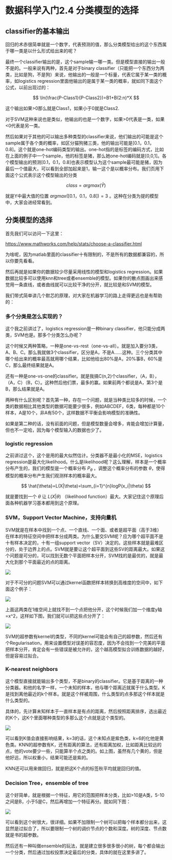 <!-- keywords:机器学习;分类;讲义;Matlab; -->
<!-- description:讲解了基本的分类模型大概怎么选择，超参数大概的意义，和一些分类模型的基本的原理 -->

# 数据科学入门2.4 分类模型的选择

## classifier的基本输出

回归的术赤很简单就是一个数字，代表预测的值，那么分类模型给出的这个东西属于哪一类是以什么形式给出来的呢？  

最终一个classifier输出的是，这个sample输一哪一类。但是模型直接的输出一般不是的。一般来说有两种，首先是对于binary classifier（只能把一个东西分为两类，比如是狗，不是狗）来说，他输出的一般是一个标量，代表它属于某一类的概率，如logistics regression里面他输出的是属于某一类的概率，就如同下面这个公式，以前出现过的：

$$
\ln(\frac{P-Class1}{P-Class2})=B1+B(2:n)*X
$$

这个输出如果>0那么就是Class1，如果小于0就是Class2.

对于SVM这种来说也是类似，他输出的也是一个数字，如果>0代表是一类，如果<0代表是另一类。

然后如果对于其他的可以输出多种类型的classifier来说，他们输出的可能是这个sample属于各个类的概率，如区分猫狗猪三类，他的输出可能是[0.1，0.1，0.8]。这个就是one-hot编码类型的输出。one-hot指的是标签的编码方式，比如在上面的例子中一个sample，他的标签是猪，那么她one-hot编码就是[0,0,1]。各个模型输出的预测[0.1，0.1，0.8]也表示模型认为这个sample最可能是猪，因为最后一个值最大，可以看到全部加起来是1，输一这个是以概率分布。我们页用下面这个公式表示这个模型输出的分类

$$
class=argmax(\hat{Y})
$$

就是Y中最大值的位置 $argmax([0.1，0.1，0.8])=3$ 。这种在分类为提的模型中，大家会进经常看到。

## 分类模型的选择

首先我们可以访问一下这里：

https://www.mathworks.com/help/stats/choose-a-classifier.html

为啥呢，因为matlab里面的classifier十有限制的，不是所有的数据都兼容的，所以你要先看看。

然后再就是如果你的数据较少尽量采用线性的模型和logistics regression。如果数据比较多可以使用knn和tree或者ensemble的模型。如果你的散点图画出来感觉用一条直线，或者曲线就可以比较干净的分开，就比较是和SVM的模型。

我们带式简单讲几个默芯的原理，对大家在机器学习的路上走得更远也是有帮助的：

### 多个分类是怎么实现的？

这个我之前讲过了，logistics regression是一种binary classifier，他只能分成两类，SVM也是。那多个分类怎么办呢？

这个时候又两种策略，一种是one-vs-rest（one-vs-all）。就是加入要分3类，A、B、C。那么我就做3个classifier，区分是A，不是A……这种。三个分类其中哪个给出来的概率最高就用哪个结果，比如他给出80%是A，20%事B，60%是C，那么最终结果就是A。

还有一种是one-vs-one的classifier。就是我搞C(n,2)个classifier，（A，B），（A，C）（B，C）。这种然后他们票，最多的赢。如果前两个都说是A，第3个是B，那么结果就是A。

两种有什么区别呢？首先第一种，存在一个问题，就是当种类比较多的时候，一个类的数据相比其他类型的数据可能要少很多，例如ABCDEF，6类，每种都是10个样本，A是10个，非A有50个，这样数据不平衡会影响模型的准确性。

如果是第二种的话，没有前面的问题，但是模型数量会增多，肯能会增加计算量，但也不一定哈，因为每个模型输入的数据也少了。

### logistic regression

之前讲过这个，这个是用的最大似然估计。分类器不是最小化的MSE，logistics regression是最大化likelihood。什么是likelihood呢？这么理解，样本是一个概率分布产生的，我们的模型是一个概率分布 $P_\theta$ ，调整这个概率分布的参数 $\theta$，使得模型的概率分布产生我们观测样本的概率最大。

$$
\hat{\theta}=L(X|\theta)=\sum_{i=1}^{n}logP(x_i|\theta)
$$

就是要找到一个 $\theta$ 让 $L(X|\theta)$ （likelihood function）最大。大家记住这个原理后面各种机器学习基本都用到这个原理。

### SVM，Support Vector Machine，支持向量机

SVM就是在样本中找到一个点、一个直线、一个面、或者是超平面（高于3维）
在样本的特征空间中把样本分成两类。为什么要交SVM呢？应为哪个超平面不是十有样本决定的，十有一组support vector（SV）决定的。这些样本就是最难区分的，处于边界上的点。SVM就是要让这个超平面到这些SV的距离最大。如果这个问题是可分的，可以找到无数个平面把样本分开，SVM找的是最优的，就是最大化到那个平面最近的点的距离。

![](2020-03-04-19-54-20.png)

对于不可分的问题SVM可以通过kernel函数把样本转换到高维度的空间中，如下面这个例子：

![](2020-03-04-19-58-10.png)

上面这两类在1维空间上就找不到一个点把他分开，这个时候我们加一个维度y轴=x^2，这样如下图，我们就可以把这些点分开了：

![](2020-03-04-19-59-55.png)

SVM的超参数有kernel的类型，不同的kernel可能会有自己的超参数，然后还有个Regularisation，用来设置模型对误差的容忍度，因为不会找到一个完美的平面把样本分开，肯定会有一些错误是被允许的，这个越高模型拟合训练数据的越好，但是容易过拟合。

### K-nearest neighbors

这个模型直接就能输出多个类型，不是binary的classifier。它是基于距离的一种分类器。和他的名字一样，一个未知的样本，他与哪个距离近就属于什么类型。K是找到离他最近的k个样本。就是这个样被周围，什么类型的点多那这个样本就是什么类型的。

具体的，先计算未知样本于一直样本是有点的距离，然后按照距离排序，选出最近的K个，这K个里面哪种类型的多那么这个点就是这个类型的。

![](2020-03-04-20-16-37.png)

可以看到K值会直接影响结果，k=3的话，这个未知点是紫色类，k=6的化他是黄色类。KNN的超参数有K，还有距离的算法，还有距离加权，比如距离比较远的点，他的vote要少一些，只能算半个点之类的。如上图，虽然有几个黄的，但是他好远，所以权重小，结果可能还是紫的。

KNN还可以用来做回归，就是把这K个点的标签秋平均就是回归的值。

### Decision Tree，ensemble of tree

这个好简单，就是根据一个特征，用它的范围把样本分类，比如>10是A类，5-10之间是B，小于5是C，然后再增加一个特征再分。就如同下图：

![](2020-03-04-20-24-29.png)

可以看到这个树很大，很详细。如果不加限制一个树可以把每个样本都分出来，这显然是过拟合了，所以要限制一个树的调价节点的个数和深度。树的深度、节点数就是书的超参数。

然后还有一种叫做ensemble的玩法，就是建立很多很多很小的树，每个都会输出一个分类，然后通过加权投票决定最后的分类，具体的就在这里多讲了。